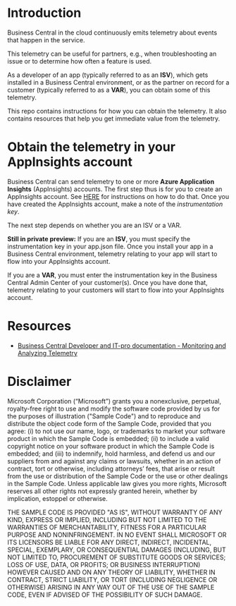 # Introduction

Business Central in the cloud continuously emits telemetry about events that happen in the service.

This telemetry can be useful for partners, e.g., when troubleshooting an issue or to determine how often a feature is used.

As a developer of an app (typically referred to as an **ISV**), which gets installed in a Business Central environment, or as the partner on record for a customer (typically referred to as a **VAR**), you can obtain some of this telemetry.

This repo contains instructions for how you can obtain the telemetry.
It also contains resources that help you get immediate value from the telemetry.


# Obtain the telemetry in your AppInsights account

Business Central can send telemetry to one or more **Azure Application Insights** (AppInsights) accounts.
The first step thus is for you to create an AppInsights account.
See [HERE](https://docs.microsoft.com/en-us/dynamics365/business-central/dev-itpro/administration/tenant-admin-center-telemetry) for instructions on how to do that.
Once you have created the AppInsights account, make a note of the *instrumentation key*.

The next step depends on whether you are an ISV or a VAR.

**Still in private preview:** If you are an **ISV**, you must specify the instrumentation key in your app.json file. Once you install your app in a Business Central environment, telemetry relating to your app will start to flow into your AppInsights account.

If you are a **VAR**, you must enter the instrumentation key in the Business Central Admin Center of your customer(s). Once you have done that, telemetry relating to your customers will start to flow into your AppInsights account.


# Resources
* [Business Central Developer and IT-pro documentation - Monitoring and Analyzing Telemetry](https://docs.microsoft.com/en-us/dynamics365/business-central/dev-itpro/administration/telemetry-overview)


# Disclaimer
Microsoft Corporation (“Microsoft”) grants you a nonexclusive, perpetual, royalty-free right to use and modify the software code provided by us for the purposes of illustration  ("Sample Code") and to reproduce and distribute the object code form of the Sample Code, provided that you agree: (i) to not use our name, logo, or trademarks to market your software product in which the Sample Code is embedded; (ii) to include a valid copyright notice on your software product in which the Sample Code is embedded; and (iii) to indemnify, hold harmless, and defend us and our suppliers from and against any claims or lawsuits, whether in an action of contract, tort or otherwise, including attorneys’ fees, that arise or result from the use or distribution of the Sample Code or the use or other dealings in the Sample Code. Unless applicable law gives you more rights, Microsoft reserves all other rights not expressly granted herein, whether by implication, estoppel or otherwise. 

THE SAMPLE CODE IS PROVIDED "AS IS", WITHOUT WARRANTY OF ANY KIND, EXPRESS OR IMPLIED, INCLUDING BUT NOT LIMITED TO THE WARRANTIES OF MERCHANTABILITY, FITNESS FOR A PARTICULAR PURPOSE AND NONINFRINGEMENT. IN NO EVENT SHALL MICROSOFT OR ITS LICENSORS BE LIABLE FOR ANY DIRECT, INDIRECT, INCIDENTAL, SPECIAL, EXEMPLARY, OR CONSEQUENTIAL DAMAGES (INCLUDING, BUT NOT LIMITED TO, PROCUREMENT OF SUBSTITUTE GOODS OR SERVICES; LOSS OF USE, DATA, OR PROFITS; OR BUSINESS INTERRUPTION) HOWEVER CAUSED AND ON ANY THEORY OF LIABILITY, WHETHER IN CONTRACT, STRICT LIABILITY, OR TORT (INCLUDING NEGLIGENCE OR OTHERWISE) ARISING IN ANY WAY OUT OF THE USE OF THE SAMPLE CODE, EVEN IF ADVISED OF THE POSSIBILITY OF SUCH DAMAGE.
